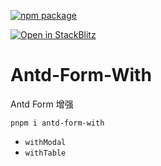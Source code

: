 <p>
  <a href="https://www.npmjs.com/package/toy-hammer"><img src="https://img.shields.io/npm/v/antd-form-with" alt="npm package"></a>
  <!-- <img src="https://img.shields.io/bundlephobia/min/antd-form-with" alt="npm bundle size"> -->
</p>

[![Open in StackBlitz](https://developer.stackblitz.com/img/open_in_stackblitz_small.svg)](https://stackblitz.com/github/binghuis/antd-form-with/tree/main/samples/basic)


# Antd-Form-With

Antd Form 增强

`pnpm i antd-form-with`

- `withModal`
- `withTable`
